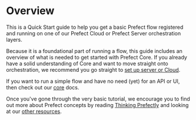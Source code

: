# Overview

This is a Quick Start guide to help you get a basic Prefect flow registered and running on one of our Prefect Cloud or Prefect Server orchestration layers.  

Because it is a foundational part of running a flow, this guide includes an overview of what is needed to get started with Prefect Core.  If you already have a solid understanding of Core and want to move straight onto orchestration, we recommend you go straight to [set up server or Cloud](/set-up.md).  

If you want to run a simple flow and have no need (yet) for an API or UI, then check out our [core](/core/getting_started/quick-start.md) docs.  

Once you've gone through the very basic tutorial, we encourage you to find out more about Prefect concepts by reading [Thinking Prefectly](/core/getting-started/thinking-pregfectly.md) and looking at our [other resources](/orchestration/getting-started/more-resources.md). 